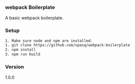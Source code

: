 ### webpack Boilerplate 
A basic webpack boilerplate.


### Setup 
```bash
1. Make sure node and npm are installed.
1. git clone https://github.com/vpasq/webpack-boilerplate
2. npm install
3. npm run build
```

### Version
1.0.0